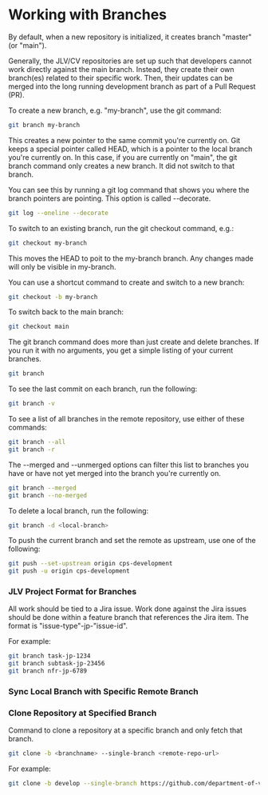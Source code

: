 # Working with Branches

By default, when a new repository is initialized, it creates branch "master" (or "main").

Generally, the JLV/CV repositories are set up such that developers cannot work directly against the main branch. Instead, they create their own branch(es) related to their specific work. Then, their updates can be merged into the long running development branch as part of a Pull Request (PR).

To create a new branch, e.g. "my-branch", use the git command:

```bash
git branch my-branch
```

This creates a new pointer to the same commit you're currently on. Git keeps a special pointer called HEAD, which is a pointer to the local branch you're currently on. In this case, if you are currently on "main", the git branch command only creates a new branch. It did not switch to that branch.

You can see this by running a git log command that shows you where the branch pointers are pointing. This option is called --decorate.

```bash
git log --oneline --decorate
```

To switch to an existing branch, run the git checkout command, e.g.:

```bash
git checkout my-branch
```

This moves the HEAD to poit to the my-branch branch. Any changes made will only be visible in my-branch.

You can use a shortcut command to create and switch to a new branch:

```bash
git checkout -b my-branch
```

To switch back to the main branch:

```bash
git checkout main
```

The git branch command does more than just create and delete branches. If you run it with no arguments, you get a simple listing of your current branches.

```bash
git branch
```

To see the last commit on each branch, run the following:

```bash
git branch -v
```

To see a list of all branches in the remote repository, use either of these commands:

```bash
git branch --all
git branch -r
```

The  --merged and --unmerged options can filter this list to branches you have or have not yet merged into the branch you're currently on.

```bash
git branch --merged
git branch --no-merged
```

To delete a local branch, run the following:

```bash
git branch -d <local-branch>
```

To push the current branch and set the remote as upstream, use one of the following:

```bash
git push --set-upstream origin cps-development
git push -u origin cps-development
```

### JLV Project Format for Branches
All work should be tied to a Jira issue. Work done against the Jira issues should be done within a feature branch that references the Jira item. The format is "issue-type"-jp-"issue-id".

For example:

```bash
git branch task-jp-1234
git branch subtask-jp-23456
git branch nfr-jp-6789
```

### Sync Local Branch with Specific Remote Branch

### Clone Repository at Specified Branch
Command to clone a repository at a specific branch and only fetch that branch.

```bash
git clone -b <branchname> --single-branch <remote-repo-url>
```

For example:

```bash
git clone -b develop --single-branch https://github.com/department-of-veterans-affairs/jlv-code.git
```
